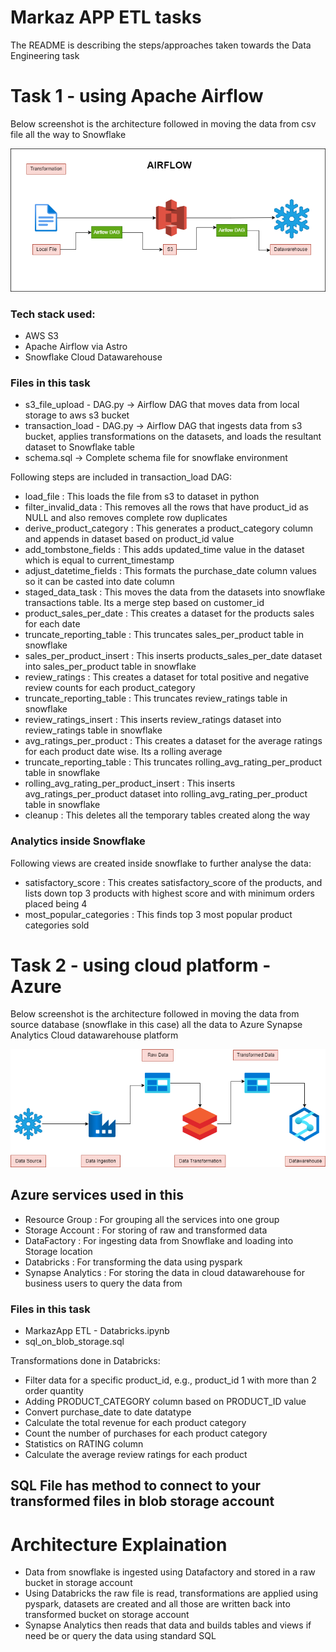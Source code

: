 # Markaz APP ETL tasks
The README is describing the steps/approaches taken towards the Data Engineering task

# Task 1 - using Apache Airflow

Below screenshot is the architecture followed in moving the data from csv file all the way to Snowflake

![Screenshot](images/datapipeline_airflow.png)

### Tech stack used:
- AWS S3
- Apache Airflow via Astro
- Snowflake Cloud Datawarehouse

### Files in this task

- s3_file_upload - DAG.py -> Airflow DAG that moves data from local storage to aws s3 bucket
- transaction_load - DAG.py -> Airflow DAG that ingests data from s3 bucket, applies transformations on the datasets, and loads the resultant dataset to Snowflake table
- schema.sql -> Complete schema file for snowflake environment

Following steps are included in transaction_load DAG:

- load_file : This loads the file from s3 to dataset in python
- filter_invalid_data : This removes all the rows that have product_id as NULL and also removes complete row duplicates 
- derive_product_category : This generates a product_category column and appends in dataset based on product_id value
- add_tombstone_fields : This adds updated_time value in the dataset which is equal to current_timestamp
- adjust_datetime_fields : This formats the purchase_date column values so it can be casted into date column
- staged_data_task : This moves the data from the datasets into snowflake transactions table. Its a merge step based on customer_id
- product_sales_per_date : This creates a dataset for the products sales for each date
- truncate_reporting_table : This truncates sales_per_product table in snowflake
- sales_per_product_insert : This inserts products_sales_per_date dataset into sales_per_product table in snowflake
- review_ratings : This creates a dataset for total positive and negative review counts for each product_category
- truncate_reporting_table : This truncates review_ratings table in snowflake
- review_ratings_insert : This inserts review_ratings dataset into review_ratings table in snowflake
- avg_ratings_per_product : This creates a dataset for the average ratings for each product date wise. Its a rolling average
- truncate_reporting_table : This truncates rolling_avg_rating_per_product table in snowflake
- rolling_avg_rating_per_product_insert : This inserts avg_ratings_per_product dataset into rolling_avg_rating_per_product table in snowflake
- cleanup : This deletes all the temporary tables created along the way

### Analytics inside Snowflake
Following views are created inside snowflake to further analyse the data:
- satisfactory_score : This creates satisfactory_score of the products, and lists down top 3 products with highest score and with minimum orders placed being 4
- most_popular_categories : This finds top 3 most popular product categories sold

# Task 2 - using cloud platform - Azure

Below screenshot is the architecture followed in moving the data from source database (snowflake in this case) all the data to Azure Synapse Analytics Cloud datawarehouse platform

![Screenshot](images/datapipeline_azure.png)

## Azure services used in this
- Resource Group : For grouping all the services into one group
- Storage Account : For storing of raw and transformed data
- DataFactory : For ingesting data from Snowflake and loading into Storage location
- Databricks : For transforming the data using pyspark
- Synapse Analytics : For storing the data in cloud datawarehouse for business users to query the data from

### Files in this task 
- MarkazApp ETL - Databricks.ipynb
- sql_on_blob_storage.sql

Transformations done in Databricks:
- Filter data for a specific product_id, e.g., product_id 1 with more than 2 order quantity
- Adding PRODUCT_CATEGORY column based on PRODUCT_ID value
- Convert purchase_date to date datatype
- Calculate the total revenue for each product category
- Count the number of purchases for each product category
- Statistics on RATING column
- Calculate the average review ratings for each product

## SQL File has method to connect to your transformed files in blob storage account

# Architecture Explaination

- Data from snowflake is ingested using Datafactory and stored in a raw bucket in storage account
- Using Databricks the raw file is read, transformations are applied using pyspark, datasets are created and all those are written back into transformed bucket on storage account
- Synapse Analytics then reads that data and builds tables and views if need be or query the data using standard SQL
  
